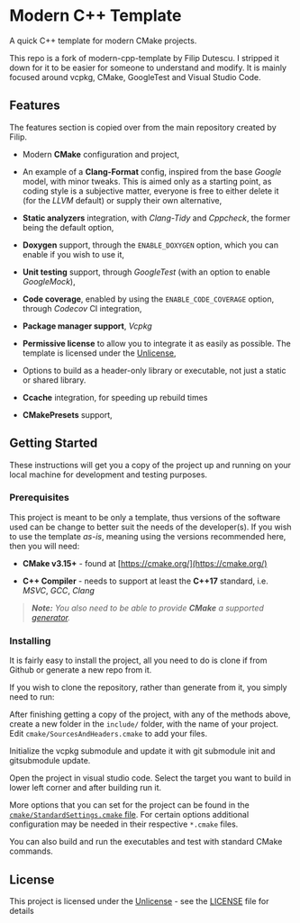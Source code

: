 # Modern C++ Template

A quick C++ template for modern CMake projects.

This repo is a fork of modern-cpp-template by Filip Dutescu. I stripped it down
for it to be easier for someone to understand and modify. It is mainly focused
around vcpkg, CMake, GoogleTest and Visual Studio Code.

## Features

The features section is copied over from the main repository created by Filip.

- Modern **CMake** configuration and project,

- An example of a **Clang-Format** config, inspired from the base _Google_
  model, with minor tweaks. This is aimed only as a starting point, as coding
  style is a subjective matter, everyone is free to either delete it (for the
  _LLVM_ default) or supply their own alternative,

- **Static analyzers** integration, with _Clang-Tidy_ and _Cppcheck_, the former
  being the default option,

- **Doxygen** support, through the `ENABLE_DOXYGEN` option, which you can enable
  if you wish to use it,

- **Unit testing** support, through _GoogleTest_ (with an option to enable
  _GoogleMock_),

- **Code coverage**, enabled by using the `ENABLE_CODE_COVERAGE` option, through
  _Codecov_ CI integration,

- **Package manager support**, _Vcpkg_

- **Permissive license** to allow you to integrate it as easily as possible. The
  template is licensed under the [Unlicense](https://unlicense.org/),

- Options to build as a header-only library or executable, not just a static or
  shared library.

- **Ccache** integration, for speeding up rebuild times

- **CMakePresets** support,

## Getting Started

These instructions will get you a copy of the project up and running on your
local machine for development and testing purposes.

### Prerequisites

This project is meant to be only a template, thus versions of the software used
can be change to better suit the needs of the developer(s). If you wish to use
the template _as-is_, meaning using the versions recommended here, then you will
need:

- **CMake v3.15+** - found at [https://cmake.org/](https://cmake.org/)

- **C++ Compiler** - needs to support at least the **C++17** standard, i.e.
  _MSVC_, _GCC_, _Clang_

> _**Note:**_ _You also need to be able to provide _**CMake**_ a supported
> [generator](https://cmake.org/cmake/help/latest/manual/cmake-generators.7.html)._

### Installing

It is fairly easy to install the project, all you need to do is clone if from
Github or generate a new repo from it.

If you wish to clone the repository, rather than generate from it, you simply
need to run:

After finishing getting a copy of the project, with any of the methods above,
create a new folder in the `include/` folder, with the name of your project.
Edit `cmake/SourcesAndHeaders.cmake` to add your files.

Initialize the vcpkg submodule and update it with git submodule init and
gitsubmodule update.

Open the project in visual studio code. Select the target you want to build in
lower left corner and after building run it.

More options that you can set for the project can be found in the
[`cmake/StandardSettings.cmake` file](cmake/StandardSettings.cmake). For certain
options additional configuration may be needed in their respective `*.cmake`
files.

You can also build and run the executables and test with standard CMake
commands.

## License

This project is licensed under the [Unlicense](https://unlicense.org/) - see the
[LICENSE](LICENSE) file for details
